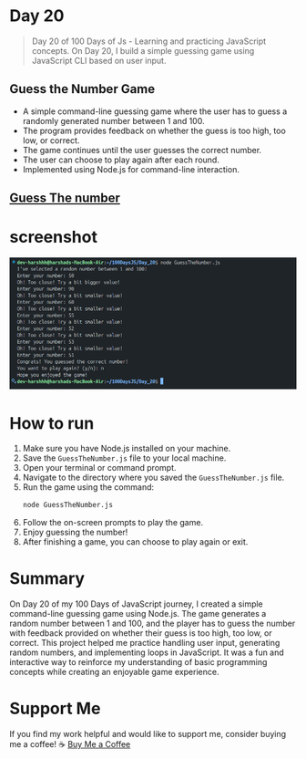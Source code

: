 # Day 20

> Day 20 of 100 Days of Js - Learning and practicing JavaScript concepts. On Day 20, I build a simple guessing game using JavaScript CLI based on user input.

## Guess the Number Game
- A simple command-line guessing game where the user has to guess a randomly generated number between 1 and 100.
- The program provides feedback on whether the guess is too high, too low, or correct.
- The game continues until the user guesses the correct number.
- The user can choose to play again after each round.
- Implemented using Node.js for command-line interaction.

## [Guess The number](GuessTheNumber.js)

# screenshot
![Guess the number](./guessthenumber.png)

# How to run
1. Make sure you have Node.js installed on your machine.
2. Save the `GuessTheNumber.js` file to your local machine.
3. Open your terminal or command prompt.
4. Navigate to the directory where you saved the `GuessTheNumber.js` file.
5. Run the game using the command: 
   ```bash
   node GuessTheNumber.js
   ```
6. Follow the on-screen prompts to play the game.
7. Enjoy guessing the number!
8. After finishing a game, you can choose to play again or exit.

# Summary
On Day 20 of my 100 Days of JavaScript journey, I created a simple command-line guessing game using Node.js. The game generates a random number between 1 and 100, and the player has to guess the number with feedback provided on whether their guess is too high, too low, or correct. This project helped me practice handling user input, generating random numbers, and implementing loops in JavaScript. It was a fun and interactive way to reinforce my understanding of basic programming concepts while creating an enjoyable game experience.

# Support Me
If you find my work helpful and would like to support me, consider buying me a coffee! ☕ [Buy Me a Coffee](https://www.buymeacoffee.com/dev.harshhh)